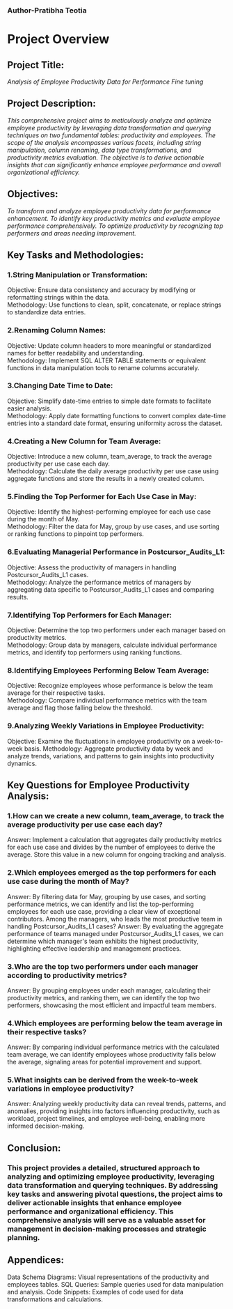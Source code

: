 ### Author-Pratibha Teotia



# Project Overview

## Project Title: 
*Analysis of Employee Productivity Data for Performance Fine tuning*

## Project Description:
*This comprehensive project aims to meticulously analyze and optimize employee productivity by leveraging data transformation and querying techniques on two fundamental tables: productivity and employees. The scope of the analysis encompasses various facets, including string manipulation, column renaming, data type transformations, and productivity metrics evaluation. The objective is to derive actionable insights that can significantly enhance employee performance and overall organizational efficiency.*

## Objectives:
*To transform and analyze employee productivity data for performance enhancement.
To identify key productivity metrics and evaluate employee performance comprehensively.
To optimize productivity by recognizing top performers and areas needing improvement.*

## Key Tasks and Methodologies:

### 1.String Manipulation or Transformation:
Objective: Ensure data consistency and accuracy by modifying or reformatting strings within the data.
<br>Methodology: Use functions to clean, split, concatenate, or replace strings to standardize data entries.

### 2.Renaming Column Names:
Objective: Update column headers to more meaningful or standardized names for better readability and understanding.
<br>Methodology: Implement SQL ALTER TABLE statements or equivalent functions in data manipulation tools to rename columns accurately.

### 3.Changing Date Time to Date:
Objective: Simplify date-time entries to simple date formats to facilitate easier analysis.
<br>Methodology: Apply date formatting functions to convert complex date-time entries into a standard date format, ensuring uniformity across the dataset.

### 4.Creating a New Column for Team Average:
Objective: Introduce a new column, team_average, to track the average productivity per use case each day.
<br>Methodology: Calculate the daily average productivity per use case using aggregate functions and store the results in a newly created column.

### 5.Finding the Top Performer for Each Use Case in May:
Objective: Identify the highest-performing employee for each use case during the month of May.
<br>Methodology: Filter the data for May, group by use cases, and use sorting or ranking functions to pinpoint top performers.

### 6.Evaluating Managerial Performance in Postcursor_Audits_L1:
Objective: Assess the productivity of managers in handling Postcursor_Audits_L1 cases.
<br>Methodology: Analyze the performance metrics of managers by aggregating data specific to Postcursor_Audits_L1 cases and comparing results.

### 7.Identifying Top Performers for Each Manager:
Objective: Determine the top two performers under each manager based on productivity metrics.
<br>Methodology: Group data by managers, calculate individual performance metrics, and identify top performers using ranking functions.

### 8.Identifying Employees Performing Below Team Average:
Objective: Recognize employees whose performance is below the team average for their respective tasks.
<br>Methodology: Compare individual performance metrics with the team average and flag those falling below the threshold.

### 9.Analyzing Weekly Variations in Employee Productivity:
Objective: Examine the fluctuations in employee productivity on a week-to-week basis.
Methodology: Aggregate productivity data by week and analyze trends, variations, and patterns to gain insights into productivity dynamics.



## Key Questions for Employee Productivity Analysis:

### 1.How can we create a new column, team_average, to track the average productivity per use case each day?
Answer: Implement a calculation that aggregates daily productivity metrics for each use case and divides by the number of employees to derive the average. Store this value in a new column for ongoing tracking and analysis.

### 2.Which employees emerged as the top performers for each use case during the month of May?
Answer: By filtering data for May, grouping by use cases, and sorting performance metrics, we can identify and list the top-performing employees for each use case, providing a clear view of exceptional contributors.
Among the managers, who leads the most productive team in handling Postcursor_Audits_L1 cases?
Answer: By evaluating the aggregate performance of teams managed under Postcursor_Audits_L1 cases, we can determine which manager's team exhibits the highest productivity, highlighting effective leadership and management practices.

### 3.Who are the top two performers under each manager according to productivity metrics?
Answer: By grouping employees under each manager, calculating their productivity metrics, and ranking them, we can identify the top two performers, showcasing the most efficient and impactful team members.

### 4.Which employees are performing below the team average in their respective tasks?
Answer: By comparing individual performance metrics with the calculated team average, we can identify employees whose productivity falls below the average, signaling areas for potential improvement and support.

### 5.What insights can be derived from the week-to-week variations in employee productivity?
Answer: Analyzing weekly productivity data can reveal trends, patterns, and anomalies, providing insights into factors influencing productivity, such as workload, project timelines, and employee well-being, enabling more informed decision-making.

## Conclusion:
### This project provides a detailed, structured approach to analyzing and optimizing employee productivity, leveraging data transformation and querying techniques. By addressing key tasks and answering pivotal questions, the project aims to deliver actionable insights that enhance employee performance and organizational efficiency. This comprehensive analysis will serve as a valuable asset for management in decision-making processes and strategic planning.

## Appendices:
Data Schema Diagrams: Visual representations of the productivity and employees tables.
SQL Queries: Sample queries used for data manipulation and analysis.
Code Snippets: Examples of code used for data transformations and calculations.
